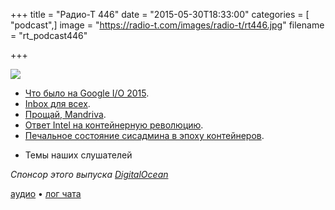 +++
title = "Радио-Т 446"
date = "2015-05-30T18:33:00"
categories = [ "podcast",]
image = "https://radio-t.com/images/radio-t/rt446.jpg"
filename = "rt_podcast446"

+++

![](https://radio-t.com/images/radio-t/rt446.jpg)

* [Что было на Google I/O 2015](http://thenextweb.com/google/2015/05/28/everything-google-announced-at-google-io-2015-in-one-handy-list/).
* [Inbox для всех](http://social.techcrunch.com/2015/05/28/google-opens-inbox-to-all-adds-smart-reminders-trip-bundles-undo-send-and-more/).
* [Прощай, Mandriva](http://www.phoronix.com/scan.php?page=news_item&px=Mandriva-Liquidated).
* [Ответ Intel на контейнерную революцию](http://prsm.tc/7tknoe).
* [Печальное состояние сисадмина в эпоху контейнеров](http://habrahabr.ru/post/258595/).
- Темы наших слушателей

_Спонсор этого выпуска [DigitalOcean](https://www.digitalocean.com)_

[аудио](https://cdn.radio-t.com/rt_podcast446.mp3) • [лог чата](http://chat.radio-t.com/logs/radio-t-446.html)
<audio src="https://cdn.radio-t.com/rt_podcast446.mp3" preload="none"></audio>
